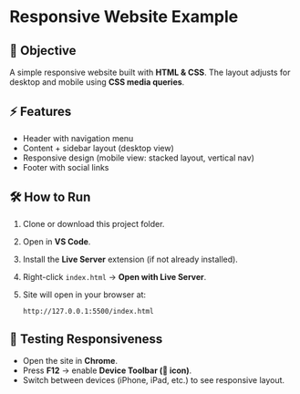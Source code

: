 
# Responsive Website Example

## 📌 Objective

A simple responsive website built with **HTML & CSS**. The layout adjusts for desktop and mobile using **CSS media queries**.

## ⚡ Features

* Header with navigation menu
* Content + sidebar layout (desktop view)
* Responsive design (mobile view: stacked layout, vertical nav)
* Footer with social links

## 🛠️ How to Run

1. Clone or download this project folder.
2. Open in **VS Code**.
3. Install the **Live Server** extension (if not already installed).
4. Right-click `index.html` → **Open with Live Server**.
5. Site will open in your browser at:

   ```
   http://127.0.0.1:5500/index.html
   ```

## 📱 Testing Responsiveness

* Open the site in **Chrome**.
* Press **F12** → enable **Device Toolbar (📱 icon)**.
* Switch between devices (iPhone, iPad, etc.) to see responsive layout.


